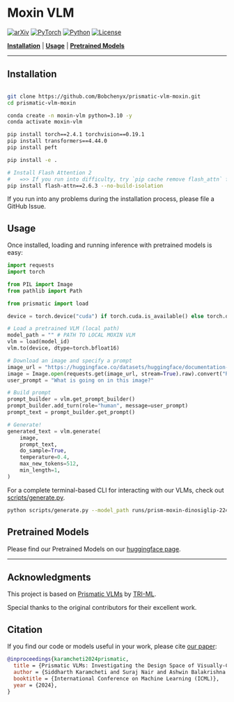 # Moxin VLM

[![arXiv](https://img.shields.io/badge/arXiv-2412.06845-df2a2a.svg?style=for-the-badge)](https://arxiv.org/abs/2412.06845v4)
[![PyTorch](https://img.shields.io/badge/PyTorch-2.4.1-EE4C2C.svg?style=for-the-badge&logo=pytorch)](https://pytorch.org/get-started/locally/)
[![Python](https://img.shields.io/badge/python-3.10-blue?style=for-the-badge)](https://www.python.org)
[![License](https://img.shields.io/github/license/TRI-ML/prismatic-vlms?style=for-the-badge)](LICENSE)

[**Installation**](#installation) | [**Usage**](#usage) | [**Pretrained Models**](#pretrained-models)

---

## Installation

```bash

git clone https://github.com/Bobchenyx/prismatic-vlm-moxin.git
cd prismatic-vlm-moxin

conda create -n moxin-vlm python=3.10 -y
conda activate moxin-vlm

pip install torch==2.4.1 torchvision==0.19.1
pip install transformers==4.44.0
pip install peft

pip install -e .

# Install Flash Attention 2 
#   =>> If you run into difficulty, try `pip cache remove flash_attn` first
pip install flash-attn==2.6.3 --no-build-isolation
```

If you run into any problems during the installation process, please file a GitHub Issue.

## Usage

Once installed, loading and running inference with pretrained models is easy:

```python
import requests
import torch

from PIL import Image
from pathlib import Path

from prismatic import load

device = torch.device("cuda") if torch.cuda.is_available() else torch.device("cpu")

# Load a pretrained VLM (local path) 
model_path = "" # PATH TO LOCAL MOXIN VLM
vlm = load(model_id)
vlm.to(device, dtype=torch.bfloat16)

# Download an image and specify a prompt
image_url = "https://huggingface.co/datasets/huggingface/documentation-images/resolve/main/beignets-task-guide.png"
image = Image.open(requests.get(image_url, stream=True).raw).convert("RGB")
user_prompt = "What is going on in this image?"

# Build prompt
prompt_builder = vlm.get_prompt_builder()
prompt_builder.add_turn(role="human", message=user_prompt)
prompt_text = prompt_builder.get_prompt()

# Generate!
generated_text = vlm.generate(
    image,
    prompt_text,
    do_sample=True,
    temperature=0.4,
    max_new_tokens=512,
    min_length=1,
)
```

For a complete terminal-based CLI for interacting with our VLMs, check out [scripts/generate.py](scripts/generate.py). 
```bash
python scripts/generate.py --model_path runs/prism-moxin-dinosiglip-224px+7b+stage-finetune+x7

```

## Pretrained Models

Please find our Pretrained Models on our [huggingface page](https://huggingface.co/moxin-org).

---

## Acknowledgments

This project is based on [Prismatic VLMs](https://github.com/TRI-ML/prismatic-vlms) by [TRI-ML](https://github.com/TRI-ML). 

Special thanks to the original contributors for their excellent work.

## Citation 
If you find our code or models useful in your work, please cite [our paper](https://arxiv.org/html/2412.06845v2):

```bibtex
@inproceedings{karamcheti2024prismatic,
  title = {Prismatic VLMs: Investigating the Design Space of Visually-Conditioned Language Models},
  author = {Siddharth Karamcheti and Suraj Nair and Ashwin Balakrishna and Percy Liang and Thomas Kollar and Dorsa Sadigh},
  booktitle = {International Conference on Machine Learning (ICML)},
  year = {2024},
}
```

